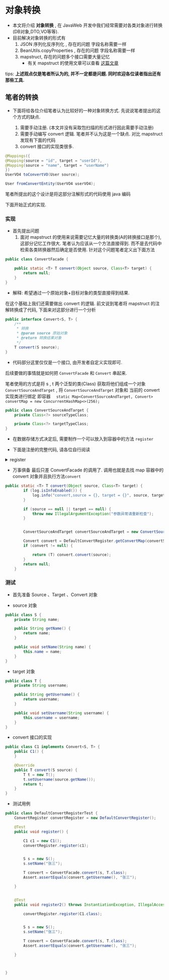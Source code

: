 # 对象转换
- 本文将介绍 **对象转换** , 在 JavaWeb 开发中我们经常需要对各类对象进行转换(DB对象,DTO,VO等等). 
- 目前解决对象转换的形式有
    1. JSON 序列化反序列化 , 存在的问题 字段名称需要一样
    2. BeanUtils.copyProperties , 存在的问题 字段名称需要一样
    3. mapstruct, 存在的问题多个接口需要大量记忆
        - 有关 mapstruct 的使用文章可以查看 [这篇文章](https://www.cnblogs.com/mmzs/p/12735212.html)
    

tips: **上述观点仅是笔者所认为的, 并不一定都是问题. 同时欢迎各位读者指出还有那些工具.** 



## 笔者的转换
- 下面将给各位介绍笔者认为比较好的一种对象转换方式. 
    先说说笔者提出的这个方式的缺点. 
        
    1. 需要手动注册. (本文并没有采取包扫描的形式进行因此需要手动注册)
    2. 需要手动编写 convert 逻辑. 
            笔者并不认为这是一个缺点. 对比 mapstruct 发现有下面的代码
    3. convert 接口的实现类很多. 
    


```java
@Mappings({
@Mapping(source = "id", target = "userId"),
@Mapping(source = "name", target = "userName")
})
UserVO4 toConvertVO(User source);

User fromConvertEntity(UserVO4 userVO4);
```

笔者所提出的这个设计是将这部分注解形式的代码使用 java 编码

下面开始正式的实现. 




### 实现
- 首先提出问题   
    1. 面对 mapstruct 的使用来说需要记忆大量的转换类(A的转换接口是那个), 
       这部分记忆工作很大. 笔者认为应该从一个方法直接得到. 而不是去代码中检索各类转换器然后确定是否使用.
       针对这个问题笔者定义出下面方法
       

```java
public class ConvertFacade {

    public static <T> T convert(Object source, Class<T> target) {
        return null;
    }
}
```

- 解释: 希望通过一个原始对象+目标对象的类型直接得到结果. 


在这个基础上我们还需要做出 convert 的逻辑. 前文说到笔者将 mapstruct 的注解转换成了代码, 下面来对这部分进行一个分析


```java
public interface Convert<S, T> {
    /**
     * 转换
     * @param source 原始对象
     * @return 转换结果对象
     */
    T convert(S source);
}
```

- 代码部分这里仅仅是一个接口, 由开发者自定义实现即可. 


后续要做的事情就是如何把 `ConvertFacade` 和 `Convert` 串起来. 

笔者使用的方式是将 s , t 两个泛型的类(Class) 获取将他们组成一个对象 `ConvertSourceAndTarget` , 
    将 `ConvertSourceAndTarget` 对象和 当前的 convert 实现类进行绑定
    即容器 `  static Map<ConvertSourceAndTarget, Convert> convertMap = new ConcurrentHashMap<>(256);`


```java
public class ConvertSourceAndTarget {
    private Class<?> sourceTypeClass;

    private Class<?> targetTypeClass;
}
```



- 在数据存储方式决定后, 需要制作一个可以放入到容器中的方法 `register`
  
- 下面是注册的完整代码, 请各位自行阅读

<details>
<summary>register</summary>

```java
public class DefaultConvertRegister implements ConvertRegister {


    private static final Logger log = LoggerFactory.getLogger(DefaultConvertRegister.class);

    static Map<ConvertSourceAndTarget, Convert> convertMap
            = new ConcurrentHashMap<>(256);


    public static Convert getConvertMap(ConvertSourceAndTarget param) {
        if (log.isInfoEnabled()) {
            log.info("getConvertMap,param = {}", param);
        }
        if (param == null) {
            return null;
        }
        else if (convertMap.containsKey(param)) {
            return convertMap.get(param);
        }
        return null;
    }

    @Override
    public void register(Convert convert) {

        if (convert == null) {
            log.warn("当前传入的convert对象为空");
            return;
        }


        Class<? extends Convert> convertClass = convert.getClass();

        handler(convert, convertClass);

    }

    private void handler(Convert convert, Class<? extends Convert> convertClass) {
        Type[] genericInterfaces = convertClass.getGenericInterfaces();

        for (Type genericInterface : genericInterfaces) {
            ParameterizedType pType = (ParameterizedType) genericInterface;
            boolean equals = pType.getRawType().equals(Convert.class);
            if (equals) {
                Type[] actualTypeArguments = pType.getActualTypeArguments();

                if (actualTypeArguments.length == 2) {
                    Type a1 = actualTypeArguments[0];
                    Type a2 = actualTypeArguments[1];

                    try {

                        Class<?> sourceClass = Class.forName(a1.getTypeName());
                        Class<?> targetClass = Class.forName(a2.getTypeName());

                        ConvertSourceAndTarget convertSourceAndTarget =
                                new ConvertSourceAndTarget(sourceClass,
                                        targetClass);
                        // 如果类型相同 覆盖
                        convertMap.put(convertSourceAndTarget, convert);
                    }
                    catch (Exception e) {
                        log.error("a1=[{}]", a1);
                        log.error("a2=[{}]", a2);
                        log.error("从泛型中转换成class异常", e);
                    }
                }
            }
        }
    }


    @Override
    public void register(Class<? extends Convert> convert) throws IllegalAccessException, InstantiationException {
        if (convert == null) {
            log.warn("当前传入的convert对象为空");
            return;
        }

        Convert cv = convert.newInstance();

        if (cv != null) {
            handler(cv, convert);
        }

    }

}
```


</details>



- 万事俱备 最后只差 ConvertFacade 的调用了. 调用也就是去找 map 容器中的 convert 对象并且执行方法`convert`


```java
public static <T> T convert(Object source, Class<T> target) {
        if (log.isInfoEnabled()) {
            log.info("convert,source = {}, target = {}", source, target);
        }

        if (source == null || target == null) {
            throw new IllegalArgumentException("参数异常请重新检查");
        }


        ConvertSourceAndTarget convertSourceAndTarget = new ConvertSourceAndTarget(source.getClass(), target);

        Convert convert = DefaultConvertRegister.getConvertMap(convertSourceAndTarget);
        if (convert != null) {

            return (T) convert.convert(source);
        }
        return null;
    }
```



### 测试

- 首先准备 Source 、Target 、Convert 对象

- source 对象

```java
public class S {
    private String name;

    public String getName() {
        return name;
    }

    public void setName(String name) {
        this.name = name;
    }
}
```

- target 对象


```java
public class T {
    private String username;

    public String getUsername() {
        return username;
    }

    public void setUsername(String username) {
        this.username = username;
    }
}
```

- convert 接口的实现

```java
public class C1 implements Convert<S, T> {
    public C1() {
    }

    @Override
    public T convert(S source) {
        T t = new T();
        t.setUsername(source.getName());
        return t;
    }
}
```
- 测试用例

```java
public class DefaultConvertRegisterTest {
    ConvertRegister convertRegister = new DefaultConvertRegister();

    @Test
    public void register() {

        C1 c1 = new C1();
        convertRegister.register(c1);


        S s = new S();
        s.setName("张三");

        T convert = ConvertFacade.convert(s, T.class);
        Assert.assertEquals(convert.getUsername(), "张三");

    }


    @Test
    public void register2() throws InstantiationException, IllegalAccessException {

        convertRegister.register(C1.class);


        S s = new S();
        s.setName("张三");

        T convert = ConvertFacade.convert(s, T.class);
        Assert.assertEquals(convert.getUsername(), "张三");

    }



}
```